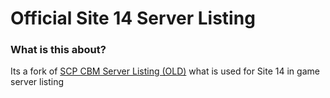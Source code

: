 # Official Site 14 Server Listing

### What is this about?

Its a fork of [SCP CBM Server Listing (OLD)](https://github.com/scpcbmp/serverlisting) what is used for Site 14 in game server listing 
